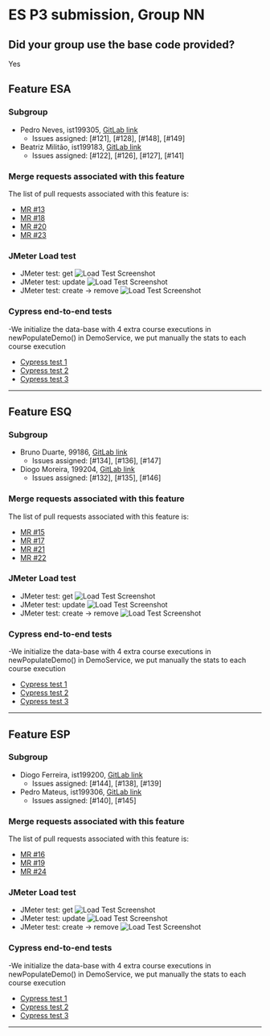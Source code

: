 # ES P3 submission, Group NN

## Did your group use the base code provided?

Yes

## Feature ESA

### Subgroup
 - Pedro Neves, ist199305, [GitLab link](https://gitlab.rnl.tecnico.ulisboa.pt/ist199305)
   + Issues assigned: [#121], [#128], [#148], [#149]
 - Beatriz Militão, ist199183, [GitLab link](https://gitlab.rnl.tecnico.ulisboa.pt/ist199183)
   + Issues assigned: [#122], [#126], [#127], [#141]
 
### Merge requests associated with this feature

The list of pull requests associated with this feature is:

 - [MR #13](https://gitlab.rnl.tecnico.ulisboa.pt/es/es23-06/-/merge_requests/13)
 - [MR #18](https://gitlab.rnl.tecnico.ulisboa.pt/es/es23-06/-/merge_requests/18)
 - [MR #20](https://gitlab.rnl.tecnico.ulisboa.pt/es/es23-06/-/merge_requests/20)
 - [MR #23](https://gitlab.rnl.tecnico.ulisboa.pt/es/es23-06/-/merge_requests/23)

### JMeter Load test

  - JMeter test: get
  ![Load Test Screenshot](https://gitlab.rnl.tecnico.ulisboa.pt/es/templates/-/raw/main/2023/sprints/jmeter-snapshot.png)
  - JMeter test: update
  ![Load Test Screenshot](https://gitlab.rnl.tecnico.ulisboa.pt/es/templates/-/raw/main/2023/sprints/jmeter-snapshot.png)
  - JMeter test: create → remove
  ![Load Test Screenshot](https://gitlab.rnl.tecnico.ulisboa.pt/es/templates/-/raw/main/2023/sprints/jmeter-snapshot.png)

### Cypress end-to-end tests

-We initialize the data-base with 4 extra course executions in newPopulateDemo() in DemoService, we put manually the stats to each course execution

- [Cypress test 1](https://gitlab.rnl.tecnico.ulisboa.pt/es/es23-06/-/blob/master/frontend/tests/e2e/specs/dashboard/teacherDashboardStats.js)
- [Cypress test 2](https://gitlab.rnl.tecnico.ulisboa.pt/es/es23-06/-/blob/master/frontend/tests/e2e/specs/dashboard/teacherDashboardStats.js)
- [Cypress test 3](https://gitlab.rnl.tecnico.ulisboa.pt/es/es23-06/-/blob/master/frontend/tests/e2e/specs/dashboard/teacherDashboardStats.js)

---

## Feature ESQ

### Subgroup
 - Bruno Duarte, 99186, [GitLab link](https://gitlab.rnl.tecnico.ulisboa.pt/ist199186)
   + Issues assigned: [#134], [#136], [#147] 
 - Diogo Moreira, 199204, [GitLab link](https://gitlab.rnl.tecnico.ulisboa.pt/ist199204)
   + Issues assigned: [#132], [#135], [#146]
 
### Merge requests associated with this feature

The list of pull requests associated with this feature is:

 - [MR #15](https://gitlab.rnl.tecnico.ulisboa.pt/es/es23-06/-/merge_requests/15)
 - [MR #17](https://gitlab.rnl.tecnico.ulisboa.pt/es/es23-06/-/merge_requests/17)
 - [MR #21](https://gitlab.rnl.tecnico.ulisboa.pt/es/es23-06/-/merge_requests/21)
 - [MR #22](https://gitlab.rnl.tecnico.ulisboa.pt/es/es23-06/-/merge_requests/22)
### JMeter Load test

  - JMeter test: get
  ![Load Test Screenshot](https://gitlab.rnl.tecnico.ulisboa.pt/es/templates/-/raw/main/2023/sprints/jmeter-snapshot.png)
  - JMeter test: update
  ![Load Test Screenshot](https://gitlab.rnl.tecnico.ulisboa.pt/es/templates/-/raw/main/2023/sprints/jmeter-snapshot.png)
  - JMeter test: create → remove
  ![Load Test Screenshot](https://gitlab.rnl.tecnico.ulisboa.pt/es/templates/-/raw/main/2023/sprints/jmeter-snapshot.png)

### Cypress end-to-end tests

-We initialize the data-base with 4 extra course executions in newPopulateDemo() in DemoService, we put manually the stats to each course execution

- [Cypress test 1](https://gitlab.rnl.tecnico.ulisboa.pt/es/es23-06/-/blob/master/frontend/tests/e2e/specs/dashboard/teacherDashboardStats.js)
- [Cypress test 2](https://gitlab.rnl.tecnico.ulisboa.pt/es/es23-06/-/blob/master/frontend/tests/e2e/specs/dashboard/teacherDashboardStats.js)
- [Cypress test 3](https://gitlab.rnl.tecnico.ulisboa.pt/es/es23-06/-/blob/master/frontend/tests/e2e/specs/dashboard/teacherDashboardStats.js)

---

## Feature ESP

### Subgroup
 - Diogo Ferreira, ist199200, [GitLab link](https://gitlab.rnl.tecnico.ulisboa.pt/ist199200)
   + Issues assigned: [#144], [#138], [#139]
 - Pedro Mateus, ist199306, [GitLab link](https://gitlab.rnl.tecnico.ulisboa.pt/ist199306)
   + Issues assigned:  [#140], [#145]
 
### Merge requests associated with this feature

The list of pull requests associated with this feature is:

 - [MR #16](https://gitlab.rnl.tecnico.ulisboa.pt/es/es23-06/-/merge_requests/16)
 - [MR #19](https://gitlab.rnl.tecnico.ulisboa.pt/es/es23-06/-/merge_requests/19)
 - [MR #24](https://gitlab.rnl.tecnico.ulisboa.pt/es/es23-06/-/merge_requests/24)

### JMeter Load test

  - JMeter test: get
  ![Load Test Screenshot](https://gitlab.rnl.tecnico.ulisboa.pt/es/templates/-/raw/main/2023/sprints/jmeter-snapshot.png)
  - JMeter test: update
  ![Load Test Screenshot](https://gitlab.rnl.tecnico.ulisboa.pt/es/templates/-/raw/main/2023/sprints/jmeter-snapshot.png)
  - JMeter test: create → remove
  ![Load Test Screenshot](https://gitlab.rnl.tecnico.ulisboa.pt/es/templates/-/raw/main/2023/sprints/jmeter-snapshot.png)

### Cypress end-to-end tests

-We initialize the data-base with 4 extra course executions in newPopulateDemo() in DemoService, we put manually the stats to each course execution

- [Cypress test 1](https://gitlab.rnl.tecnico.ulisboa.pt/es/es23-06/-/blob/master/frontend/tests/e2e/specs/dashboard/teacherDashboardStats.js)
- [Cypress test 2](https://gitlab.rnl.tecnico.ulisboa.pt/es/es23-06/-/blob/master/frontend/tests/e2e/specs/dashboard/teacherDashboardStats.js)
- [Cypress test 3](https://gitlab.rnl.tecnico.ulisboa.pt/es/es23-06/-/blob/master/frontend/tests/e2e/specs/dashboard/teacherDashboardStats.js)

---
